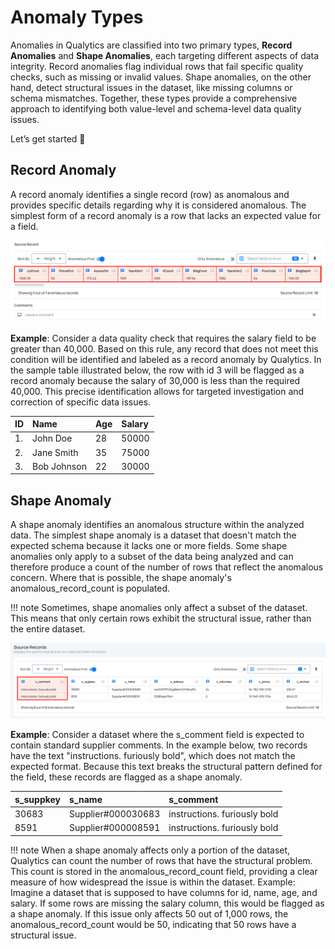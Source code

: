 # Anomaly Types

Anomalies in Qualytics are classified into two primary types, **Record Anomalies** and **Shape Anomalies**, each targeting different aspects of data integrity. Record anomalies flag individual rows that fail specific quality checks, such as missing or invalid values. Shape anomalies, on the other hand, detect structural issues in the dataset, like missing columns or schema mismatches. Together, these types provide a comprehensive approach to identifying both value-level and schema-level data quality issues.

Let’s get started 🚀

## Record Anomaly

A record anomaly identifies a single record (row) as anomalous and provides specific details regarding why it is considered anomalous. The simplest form of a record anomaly is a row that lacks an expected value for a field.

![record-anomaly](../assets/datastores/anomaly-types/record-anomaly.png)

**Example**: Consider a data quality check that requires the salary field to be greater than 40,000. Based on this rule, any record that does not meet this condition will be identified and labeled as a record anomaly by Qualytics. In the sample table illustrated below, the row with id 3 will be flagged as a record anomaly because the salary of 30,000 is less than the required 40,000. This precise identification allows for targeted investigation and correction of specific data issues.

| ID | Name | Age | Salary |
| :---- | :---- | :---- | :---- |
| 1. | John Doe | 28 | 50000 |
| 2. | Jane Smith | 35 | 75000 |
| 3. | Bob Johnson | 22 | 30000 |

## Shape Anomaly

A shape anomaly identifies an anomalous structure within the analyzed data. The simplest shape anomaly is a dataset that doesn't match the expected schema because it lacks one or more fields. Some shape anomalies only apply to a subset of the data being analyzed and can therefore produce a count of the number of rows that reflect the anomalous concern. Where that is possible, the shape anomaly's anomalous_record_count is populated.

!!! note
    Sometimes, shape anomalies only affect a subset of the dataset. This means that only certain rows exhibit the structural issue, rather than the entire dataset.

![shape-anomaly](../assets/datastores/anomaly-types/shape-anomaly.png)

**Example**: Consider a dataset where the s_comment field is expected to contain standard supplier comments. In the example below, two records have the text "instructions. furiously bold", which does not match the expected format. Because this text breaks the structural pattern defined for the field, these records are flagged as a shape anomaly.

| s_suppkey | s_name | s_comment |
| :---- | :---- | :---- |
| 30683 | Supplier#000030683 | instructions. furiously bold |
| 8591 | Supplier#000008591 | instructions. furiously bold |

!!! note
    When a shape anomaly affects only a portion of the dataset, Qualytics can count the number of rows that have the structural problem. This count is stored in the anomalous_record_count field, providing a clear measure of how widespread the issue is within the dataset. Example: Imagine a dataset that is supposed to have columns for id, name, age, and salary. If some rows are missing the salary column, this would be flagged as a shape anomaly. If this issue only affects 50 out of 1,000 rows, the anomalous_record_count would be 50, indicating that 50 rows have a structural issue. 